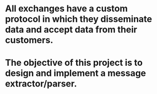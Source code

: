# All exchanges have a custom protocol in which they disseminate data and accept data from their customers. 
# The objective of this project is to design and implement a message extractor/parser.
